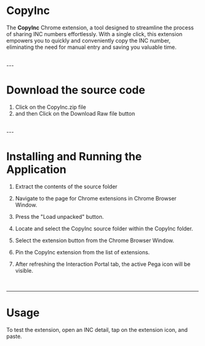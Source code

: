 # CopyInc

The **CopyInc** Chrome extension, a tool designed to streamline the process of sharing INC numbers effortlessly. With a single click, this extension empowers you to quickly and conveniently copy the INC number, eliminating the need for manual entry and saving you valuable time.

<br>
---

# Download the source code
1. Click on the CopyInc.zip file
2. and then Click on the Download Raw file button 

<br>
---

# Installing and Running the Application

1. Extract the contents of the source folder 

2. Navigate to the page for Chrome extensions in Chrome Browser Window. 

3. Press the "Load unpacked" button. 

4. Locate and select the CopyInc source folder within the CopyInc folder. 

5. Select the extension button from the Chrome Browser Window. 

6. Pin the CopyInc extension from the list of extensions. 

7. After refreshing the Interaction Portal tab, the active Pega icon will be visible.



<br>

---
# Usage

To test the extension, open an INC detail, tap on the extension icon, and paste. 

